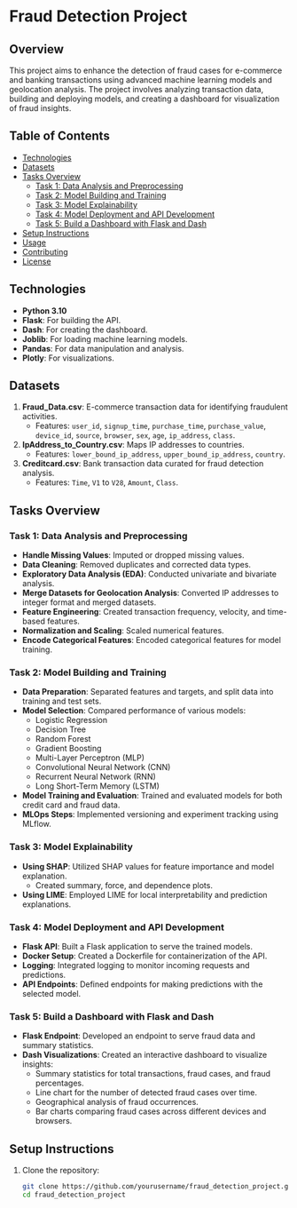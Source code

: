 # Fraud Detection Project

## Overview
This project aims to enhance the detection of fraud cases for e-commerce and banking transactions using advanced machine learning models and geolocation analysis. The project involves analyzing transaction data, building and deploying models, and creating a dashboard for visualization of fraud insights.

## Table of Contents
- [Technologies](#technologies)
- [Datasets](#datasets)
- [Tasks Overview](#tasks-overview)
  - [Task 1: Data Analysis and Preprocessing](#task-1-data-analysis-and-preprocessing)
  - [Task 2: Model Building and Training](#task-2-model-building-and-training)
  - [Task 3: Model Explainability](#task-3-model-explainability)
  - [Task 4: Model Deployment and API Development](#task-4-model-deployment-and-api-development)
  - [Task 5: Build a Dashboard with Flask and Dash](#task-5-build-a-dashboard-with-flask-and-dash)
- [Setup Instructions](#setup-instructions)
- [Usage](#usage)
- [Contributing](#contributing)
- [License](#license)

## Technologies
- **Python 3.10**
- **Flask**: For building the API.
- **Dash**: For creating the dashboard.
- **Joblib**: For loading machine learning models.
- **Pandas**: For data manipulation and analysis.
- **Plotly**: For visualizations.

## Datasets
1. **Fraud_Data.csv**: E-commerce transaction data for identifying fraudulent activities.
   - Features: `user_id`, `signup_time`, `purchase_time`, `purchase_value`, `device_id`, `source`, `browser`, `sex`, `age`, `ip_address`, `class`.
2. **IpAddress_to_Country.csv**: Maps IP addresses to countries.
   - Features: `lower_bound_ip_address`, `upper_bound_ip_address`, `country`.
3. **Creditcard.csv**: Bank transaction data curated for fraud detection analysis.
   - Features: `Time`, `V1` to `V28`, `Amount`, `Class`.

## Tasks Overview

### Task 1: Data Analysis and Preprocessing
- **Handle Missing Values**: Imputed or dropped missing values.
- **Data Cleaning**: Removed duplicates and corrected data types.
- **Exploratory Data Analysis (EDA)**: Conducted univariate and bivariate analysis.
- **Merge Datasets for Geolocation Analysis**: Converted IP addresses to integer format and merged datasets.
- **Feature Engineering**: Created transaction frequency, velocity, and time-based features.
- **Normalization and Scaling**: Scaled numerical features.
- **Encode Categorical Features**: Encoded categorical features for model training.

### Task 2: Model Building and Training
- **Data Preparation**: Separated features and targets, and split data into training and test sets.
- **Model Selection**: Compared performance of various models:
  - Logistic Regression
  - Decision Tree
  - Random Forest
  - Gradient Boosting
  - Multi-Layer Perceptron (MLP)
  - Convolutional Neural Network (CNN)
  - Recurrent Neural Network (RNN)
  - Long Short-Term Memory (LSTM)
- **Model Training and Evaluation**: Trained and evaluated models for both credit card and fraud data.
- **MLOps Steps**: Implemented versioning and experiment tracking using MLflow.

### Task 3: Model Explainability
- **Using SHAP**: Utilized SHAP values for feature importance and model explanation.
  - Created summary, force, and dependence plots.
- **Using LIME**: Employed LIME for local interpretability and prediction explanations.

### Task 4: Model Deployment and API Development
- **Flask API**: Built a Flask application to serve the trained models.
- **Docker Setup**: Created a Dockerfile for containerization of the API.
- **Logging**: Integrated logging to monitor incoming requests and predictions.
- **API Endpoints**: Defined endpoints for making predictions with the selected model.

### Task 5: Build a Dashboard with Flask and Dash
- **Flask Endpoint**: Developed an endpoint to serve fraud data and summary statistics.
- **Dash Visualizations**: Created an interactive dashboard to visualize insights:
  - Summary statistics for total transactions, fraud cases, and fraud percentages.
  - Line chart for the number of detected fraud cases over time.
  - Geographical analysis of fraud occurrences.
  - Bar charts comparing fraud cases across different devices and browsers.

## Setup Instructions
1. Clone the repository:
   ```bash
   git clone https://github.com/yourusername/fraud_detection_project.git
   cd fraud_detection_project
